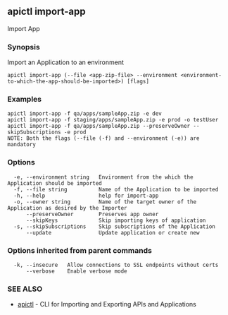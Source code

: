 ## apictl import-app

Import App

### Synopsis

Import an Application to an environment

```
apictl import-app (--file <app-zip-file> --environment <environment-to-which-the-app-should-be-imported>) [flags]
```

### Examples

```
apictl import-app -f qa/apps/sampleApp.zip -e dev
apictl import-app -f staging/apps/sampleApp.zip -e prod -o testUser
apictl import-app -f qa/apps/sampleApp.zip --preserveOwner --skipSubscriptions -e prod
NOTE: Both the flags (--file (-f) and --environment (-e)) are mandatory
```

### Options

```
  -e, --environment string   Environment from the which the Application should be imported
  -f, --file string          Name of the Application to be imported
  -h, --help                 help for import-app
  -o, --owner string         Name of the target owner of the Application as desired by the Importer
      --preserveOwner        Preserves app owner
      --skipKeys             Skip importing keys of application
  -s, --skipSubscriptions    Skip subscriptions of the Application
      --update               Update application or create new
```

### Options inherited from parent commands

```
  -k, --insecure   Allow connections to SSL endpoints without certs
      --verbose    Enable verbose mode
```

### SEE ALSO

* [apictl](apictl.md)	 - CLI for Importing and Exporting APIs and Applications

